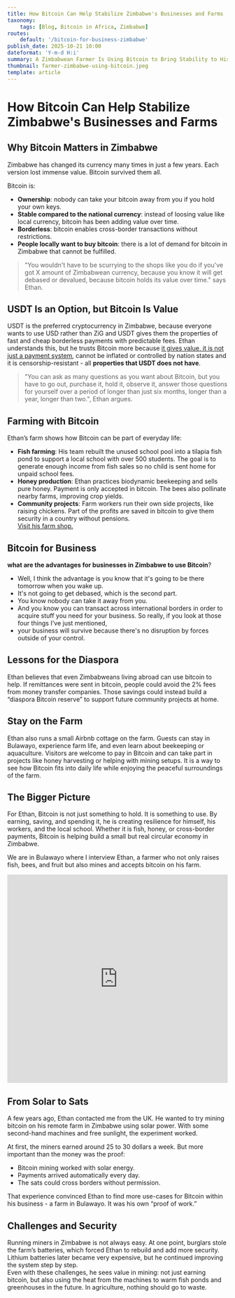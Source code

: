 ```yaml
---
title: How Bitcoin Can Help Stabilize Zimbabwe's Businesses and Farms
taxonomy:
    tags: [Blog, Bitcoin in Africa, Zimbabwe]
routes:
    default: '/bitcoin-for-business-zimbabwe'
publish_date: 2025-10-21 10:00
dateformat: 'Y-m-d H:i'
summary: A Zimbabwean Farmer Is Using Bitcoin to Bring Stability to His Business
thumbnail: farmer-zimbabwe-using-bitcoin.jpeg
template: article
---
```


# How Bitcoin Can Help Stabilize Zimbabwe's Businesses and Farms

## Why Bitcoin Matters in Zimbabwe  
Zimbabwe has changed its currency many times in just a few years. Each version lost immense value. Bitcoin survived them all.  

Bitcoin is:  
- **Ownership**: nobody can take your bitcoin away from you if you hold your own keys.  
- **Stable compared to the national currency**: instead of loosing value like local currency, bitcoin has been adding value over time.
- **Borderless**: bitcoin enables cross-border transactions without restrictions. 
- **People locally want to buy bitcoin**: there is a lot of demand for bitcoin in Zimbabwe that cannot be fulfilled.

> "You wouldn't have to be scurrying to the shops like you do if you've got X amount of Zimbabwean currency, because you know it will get debased or devalued, because bitcoin holds its value over time." says Ethan.

## USDT Is an Option, but Bitcoin Is Value

USDT is the preferred cryptocurrency in Zimbabwe, because everyone wants to use USD rather than ZiG and USDT gives them the properties of fast and cheap borderless payments with predictable fees. Ethan understands this, but he trusts Bitcoin more because [it gives value, it is not just a payment system](https://bitcoinmagazine.com/technical/the-utility-of-bitcoin-moving-value-like-information), cannot be inflated or controlled by nation states and it is censorship-resistant - all **properties that USDT does not have**. 

> "You can ask as many questions as you want about Bitcoin, but you have to go out, purchase it, hold it, observe it, answer those questions for yourself over a period of longer than just six months, longer than a year, longer than two.", Ethan argues.

## Farming with Bitcoin  

Ethan’s farm shows how Bitcoin can be part of everyday life:  
- **Fish farming**: His team rebuilt the unused school pool into a tilapia fish pond to support a local school with over 500 students. The goal is to generate enough income from fish sales so no child is sent home for unpaid school fees.  
- **Honey production**: Ethan practices biodynamic beekeeping and sells pure honey. Payment is only accepted in bitcoin. The bees also pollinate nearby farms, improving crop yields.  
- **Community projects**: Farm workers run their own side projects, like raising chickens. Part of the profits are saved in bitcoin to give them security in a country without pensions.  
[Visit his farm shop.](https://bulawayodragonfruit.farm/shop/)


## Bitcoin for Business
****what are the advantages for businesses in Zimbabwe to use Bitcoin****?

- Well, I think the advantage is you know that it's going to be there tomorrow when you wake up.
- It's not going to get debased, which is the second part.
- You know nobody can take it away from you.
- And you know you can transact across international borders in order to acquire stuff you need for your business. So really, if you look at those four things I've just mentioned,
- your business will survive because there's no disruption by forces outside of your control.

## Lessons for the Diaspora  
Ethan believes that even Zimbabweans living abroad can use bitcoin to help. If remittances were sent in bitcoin, people could avoid the 2% fees from money transfer companies. Those savings could instead build a “diaspora Bitcoin reserve” to support future community projects at home.  

## Stay on the Farm  
Ethan also runs a small Airbnb cottage on the farm. Guests can stay in Bulawayo, experience farm life, and even learn about beekeeping or aquaculture. Visitors are welcome to pay in Bitcoin and can take part in projects like honey harvesting or helping with mining setups. It is a way to see how Bitcoin fits into daily life while enjoying the peaceful surroundings of the farm.  

## The Bigger Picture  
For Ethan, Bitcoin is not just something to hold. It is something to use. By earning, saving, and spending it, he is creating resilience for himself, his workers, and the local school. Whether it is fish, honey, or cross-border payments, Bitcoin is helping build a small but real circular economy in Zimbabwe.  



We are in Bulawayo where I interview Ethan, a farmer who not only raises fish, bees, and fruit but also mines and accepts bitcoin on his farm.
<iframe width="100%" height="476" src="https://www.youtube.com/embed/G9PIM9IAVkY" title="YouTube video player" frameborder="0" allow="accelerometer; autoplay; clipboard-write; encrypted-media; gyroscope; picture-in-picture; web-share" referrerpolicy="strict-origin-when-cross-origin" allowfullscreen></iframe>

## From Solar to Sats  
A few years ago, Ethan contacted me from the UK. He wanted to try mining bitcoin on his remote farm in Zimbabwe using solar power. With some second-hand machines and free sunlight, the experiment worked.  

At first, the miners earned around 25 to 30 dollars a week. But more important than the money was the proof:  
- Bitcoin mining worked with solar energy.  
- Payments arrived automatically every day.  
- The sats could cross borders without permission.  

That experience convinced Ethan to find more use-cases for Bitcoin within his business - a farm in Bulawayo. It was his own “proof of work.”  

## Challenges and Security  
Running miners in Zimbabwe is not always easy. At one point, burglars stole the farm’s batteries, which forced Ethan to rebuild and add more security. Lithium batteries later became very expensive, but he continued improving the system step by step.  
Even with these challenges, he sees value in mining: not just earning bitcoin, but also using the heat from the machines to warm fish ponds and greenhouses in the future. In agriculture, nothing should go to waste.  

